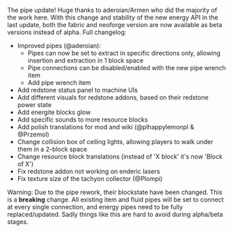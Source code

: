 The pipe update! Huge thanks to aderoian/Armen who did the majority of the work here. With this change and stability of the new energy API in the last update,
both the fabric and neoforge version are now available as beta versions instead of alpha.
Full changelog:
- Improved pipes (@aderoian):
  - Pipes can now be set to extract in specific directions only, allowing insertion and extraction in 1 block space
  - Pipe connections can be disabled/enabled with the new pipe wrench item
  - Add pipe wrench item
- Add redstone status panel to machine UIs
- Add different visuals for redstone addons, based on their redstone power state
- Add energite blocks glow
- Add specific sounds to more resource blocks
- Add polish translations for mod and wiki (@plhappylemonpl & @Przemol)
- Change collision box of ceiling lights, allowing players to walk under them in a 2-block space
- Change resource block translations (instead of 'X block' it's now 'Block of X')
- Fix redstone addon not working on enderic lasers
- Fix texture size of the tachyon collector (@Plompi)

Warning: Due to the pipe rework, their blockstate have been changed. This is a **breaking** change. All existing item and fluid pipes
will be set to connect at every single connection, and energy pipes need to be fully replaced/updated. Sadly things like this are hard to avoid during alpha/beta stages.